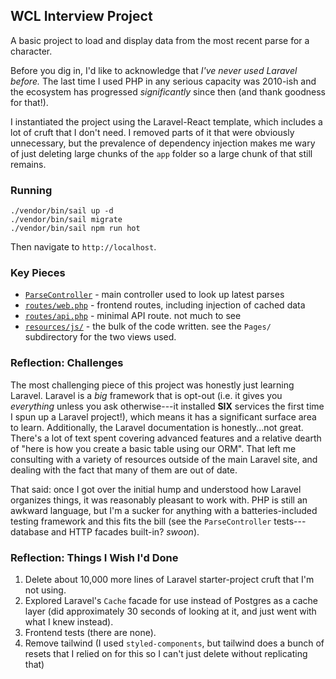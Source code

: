 ## WCL Interview Project

A basic project to load and display data from the most recent parse for a character.

Before you dig in, I'd like to acknowledge that _I've never used Laravel
before._ The last time I used PHP in any serious capacity was 2010-ish and the
ecosystem has progressed _significantly_ since then (and thank goodness for
that!).

I instantiated the project using the Laravel-React template, which includes a
lot of cruft that I don't need. I removed parts of it that were obviously
unnecessary, but the prevalence of dependency injection makes me wary of just
deleting large chunks of the `app` folder so a large chunk of that still
remains.

### Running

```
./vendor/bin/sail up -d
./vendor/bin/sail migrate
./vendor/bin/sail npm run hot
```

Then navigate to `http://localhost`.

### Key Pieces

-   [`ParseController`](app/Http/Controllers/ParseController.php) - main controller used to look up latest parses
-   [`routes/web.php`](routes/web.php) - frontend routes, including injection of cached data
-   [`routes/api.php`](routes/api.php) - minimal API route. not much to see
-   [`resources/js/`](resources/js) - the bulk of the code written. see the `Pages/` subdirectory for the two views used.

### Reflection: Challenges

The most challenging piece of this project was honestly just learning Laravel.
Laravel is a _big_ framework that is opt-out (i.e. it gives you _everything_
unless you ask otherwise---it installed **SIX** services the first time I spun
up a Laravel project!), which means it has a significant surface area to learn.
Additionally, the Laravel documentation is honestly...not great. There's a lot
of text spent covering advanced features and a relative dearth of "here is how
you create a basic table using our ORM". That left me consulting with a variety
of resources outside of the main Laravel site, and dealing with the fact that
many of them are out of date.

That said: once I got over the initial hump and understood how Laravel
organizes things, it was reasonably pleasant to work with. PHP is still an
awkward language, but I'm a sucker for anything with a batteries-included
testing framework and this fits the bill (see the `ParseController`
tests---database and HTTP facades built-in? _swoon_).

### Reflection: Things I Wish I'd Done

1. Delete about 10,000 more lines of Laravel starter-project cruft that I'm not using.
2. Explored Laravel's `Cache` facade for use instead of Postgres as a cache
   layer (did approximately 30 seconds of looking at it, and just went with
   what I knew instead).
3. Frontend tests (there are none).
4. Remove tailwind (I used `styled-components`, but tailwind does a bunch of
   resets that I relied on for this so I can't just delete without replicating
   that)
